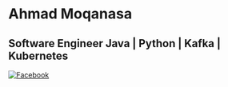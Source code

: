# Ahmad Moqanasa
## Software Engineer Java | Python | Kafka | Kubernetes

[![Facebook](https://simpleicons.org/icons/facebook.svg)](https://facebook.com/abugnais)

